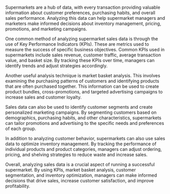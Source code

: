 Supermarkets are a hub of data, with every transaction providing valuable information about customer preferences, purchasing habits, and overall sales performance. Analyzing this data can help supermarket managers and marketers make informed decisions about inventory management, pricing, promotions, and marketing campaigns.

One common method of analyzing supermarket sales data is through the use of Key Performance Indicators (KPIs). These are metrics used to measure the success of specific business objectives. Common KPIs used in supermarkets include sales revenue, customer traffic, average transaction value, and basket size. By tracking these KPIs over time, managers can identify trends and adjust strategies accordingly.

Another useful analysis technique is market basket analysis. This involves examining the purchasing patterns of customers and identifying products that are often purchased together. This information can be used to create product bundles, cross-promotions, and targeted advertising campaigns to increase sales and customer loyalty.

Sales data can also be used to identify customer segments and create personalized marketing campaigns. By segmenting customers based on demographics, purchasing habits, and other characteristics, supermarkets can tailor promotions and advertising to the specific needs and preferences of each group.

In addition to analyzing customer behavior, supermarkets can also use sales data to optimize inventory management. By tracking the performance of individual products and product categories, managers can adjust ordering, pricing, and shelving strategies to reduce waste and increase sales.

Overall, analyzing sales data is a crucial aspect of running a successful supermarket. By using KPIs, market basket analysis, customer segmentation, and inventory optimization, managers can make informed decisions that drive sales, increase customer satisfaction, and improve profitability.